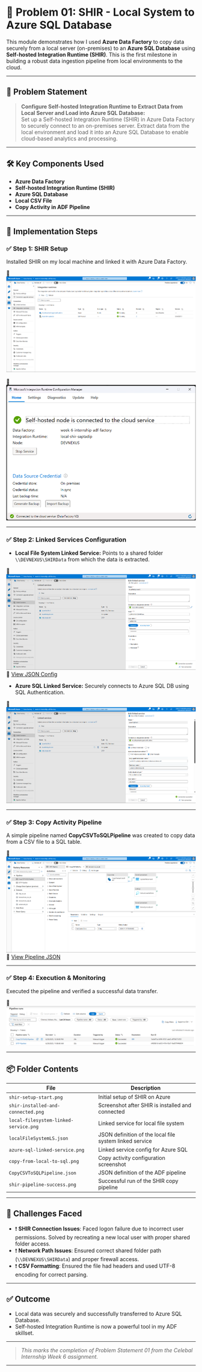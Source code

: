 # 🚀 Problem 01: SHIR - Local System to Azure SQL Database

This module demonstrates how I used **Azure Data Factory** to copy data securely from a local server (on-premises) to an **Azure SQL Database** using **Self-hosted Integration Runtime (SHIR)**. This is the first milestone in building a robust data ingestion pipeline from local environments to the cloud.

---

## 🧠 Problem Statement

> **Configure Self-hosted Integration Runtime to Extract Data from Local Server and Load into Azure SQL Database:**  
Set up a Self-hosted Integration Runtime (SHIR) in Azure Data Factory to securely connect to an on-premises server. Extract data from the local environment and load it into an Azure SQL Database to enable cloud-based analytics and processing.

---

## 🛠️ Key Components Used

- **Azure Data Factory**
- **Self-hosted Integration Runtime (SHIR)**
- **Azure SQL Database**
- **Local CSV File**
- **Copy Activity in ADF Pipeline**

---

## 🧱 Implementation Steps

### ✅ Step 1: SHIR Setup

Installed SHIR on my local machine and linked it with Azure Data Factory.

📸 ![SHIR Setup Start](./shir-setup-start.png)

📸 ![SHIR Installed and Connected](./shir-installed-and-connected.png)

---

### ✅ Step 2: Linked Services Configuration

- **Local File System Linked Service:** Points to a shared folder `\\DEVNEXUS\SHIRData` from which the data is extracted.

📸 ![Local File System Linked Service](./local-filesystem-linked-service.png)  
🔗 [View JSON Config](./localFileSystemLS.json)

- **Azure SQL Linked Service:** Securely connects to Azure SQL DB using SQL Authentication.

📸 ![Azure SQL Linked Service](./azure-sql-linked-service.png)

---

### ✅ Step 3: Copy Activity Pipeline

A simple pipeline named **CopyCSVToSQLPipeline** was created to copy data from a CSV file to a SQL table.

📸 ![Copy Activity Design](./copy-from-local-to-sql.png)  
📝 [View Pipeline JSON](./CopyCSVToSQLPipeline.json)

---

### ✅ Step 4: Execution & Monitoring

Executed the pipeline and verified a successful data transfer.

📸 ![Pipeline Run Success](./shir-pipeline-success.png)

---

## 📦 Folder Contents

| File | Description |
|------|-------------|
| `shir-setup-start.png` | Initial setup of SHIR on Azure |
| `shir-installed-and-connected.png` | Screenshot after SHIR is installed and connected |
| `local-filesystem-linked-service.png` | Linked service for local file system |
| `localFileSystemLS.json` | JSON definition of the local file system linked service |
| `azure-sql-linked-service.png` | Linked service config for Azure SQL |
| `copy-from-local-to-sql.png` | Copy activity configuration screenshot |
| `CopyCSVToSQLPipeline.json` | JSON definition of the ADF pipeline |
| `shir-pipeline-success.png` | Successful run of the SHIR copy pipeline |

---

## 🧩 Challenges Faced

- ❗ **SHIR Connection Issues**: Faced logon failure due to incorrect user permissions. Solved by recreating a new local user with proper shared folder access.
- ❗ **Network Path Issues**: Ensured correct shared folder path (`\\DEVNEXUS\SHIRData`) and proper firewall access.
- ❗ **CSV Formatting**: Ensured the file had headers and used UTF-8 encoding for correct parsing.

---

## ✅ Outcome

- Local data was securely and successfully transferred to Azure SQL Database.
- Self-hosted Integration Runtime is now a powerful tool in my ADF skillset.

---

> _This marks the completion of Problem Statement 01 from the Celebal Internship Week 6 assignment._

---
